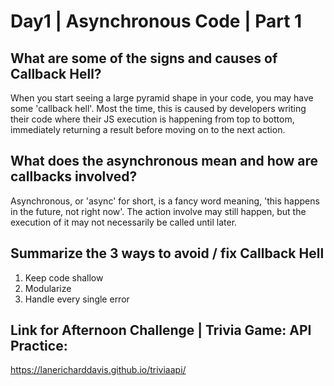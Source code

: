 # Day1 | Asynchronous Code | Part 1

## What are some of the signs and causes of Callback Hell?
  When you start seeing a large pyramid shape in your code, you may have some 'callback hell'.  Most the time, this is caused by developers writing their code where their JS execution is happening from top to bottom, immediately returning a result before moving on to the next action.

## What does the asynchronous mean and how are callbacks involved?
  Asynchronous, or 'async' for short, is a fancy word meaning, 'this happens in the future, not right now'. The action involve may still happen, but the execution of it may not necessarily be called until later.

## Summarize the 3 ways to avoid / fix Callback Hell
  1) Keep code shallow
  2) Modularize
  3) Handle every single error

## Link for Afternoon Challenge | Trivia Game: API Practice:
https://lanericharddavis.github.io/triviaapi/